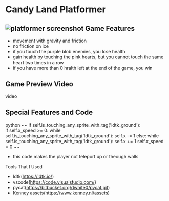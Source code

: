 Candy Land Platformer
=====================
![platformer screenshot](https://user-images.githubusercontent.com/114741234/231753262-28fbd598-ebcb-4fa4-8854-465b4af02807.png)
Game Features
----------------
 *  movement with gravity and friction
 *  no friction on ice
 *  if you touch the purple blob enemies, you lose health
 *  gain health by touching the pink hearts, but you cannot touch the same heart two times in a row
 *  if you have more than 0 hralth left at the end of the game, you win

Game Preview Video
------------------
video

Special Features and Code
-------------------------
python ~~
if self.is_touching_any_sprite_with_tag('ldtk_ground'):      
  if self.x_speed >= 0:
    while self.is_touching_any_sprite_with_tag('ldtk_ground'):
      self.x -= 1
  else:
    while self.is_touching_any_sprite_with_tag('ldtk_ground'):
       self.x += 1 
       self.x_speed = 0
       ~~
 *  this code makes the player not teleport up or theough walls

Tools That I Used
 *  ldtk(https://ldtk.io/)
 *  vscode(https://code.visualstudio.com/)
 *  pycat(https://bitbucket.org/dwhite0/pycat.git)
 *  Kenney assets(https://www.kenney.nl/assets)

